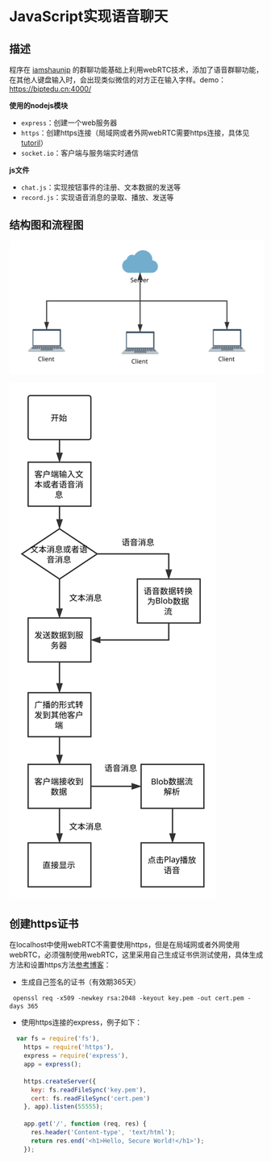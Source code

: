 # JavaScript实现语音聊天

## 描述

程序在 [iamshaunjp](https://github.com/iamshaunjp/websockets-playlist/tree/lesson-5) 的群聊功能基础上利用webRTC技术，添加了语音群聊功能，在其他人键盘输入时，会出现类似微信的对方正在输入字样。demo：<https://biptedu.cn:4000/>

**使用的nodejs模块**

- `express`：创建一个web服务器
- `https`：创建https连接（局域网或者外网webRTC需要https连接，具体见[tutoril](https://www.html5rocks.com/en/tutorials/webrtc/basics/)）
- `socket.io`：客户端与服务端实时通信

**js文件**

- `chat.js`：实现按钮事件的注册、文本数据的发送等
- `record.js`：实现语音消息的录取、播放、发送等

## 结构图和流程图

![架构图](images/架构.svg)

![流程图](images/流程图.svg)

## 创建https证书

在localhost中使用webRTC不需要使用https，但是在局域网或者外网使用webRTC，必须强制使用webRTC，这里采用自己生成证书供测试使用，具体生成方法和设置https方法[参考博客](http://blog.mgechev.com/2014/02/19/create-https-tls-ssl-application-with-express-nodejs/)：

- 生成自己签名的证书（有效期365天）
```
 openssl req -x509 -newkey rsa:2048 -keyout key.pem -out cert.pem -days 365
```
- 使用https连接的express，例子如下：
```javascript
  var fs = require('fs'),
    https = require('https'),
    express = require('express'),
    app = express();

    https.createServer({
      key: fs.readFileSync('key.pem'),
      cert: fs.readFileSync('cert.pem')
    }, app).listen(55555);

    app.get('/', function (req, res) {
      res.header('Content-type', 'text/html');
      return res.end('<h1>Hello, Secure World!</h1>');
    });
```